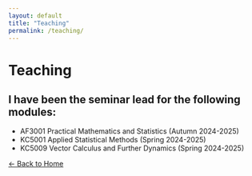 ```yaml
---
layout: default
title: "Teaching"
permalink: /teaching/
---
```


# Teaching

## I have been the seminar lead for the following modules:

* AF3001 Practical Mathematics and Statistics (Autumn 2024-2025)
* KC5001 Applied Statistical Methods (Spring 2024-2025)
* KC5009 Vector Calculus and Further Dynamics (Spring 2024-2025)

[← Back to Home](/) 
